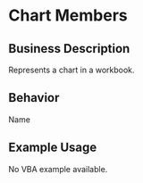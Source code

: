 # Chart Members

## Business Description
Represents a chart in a workbook.

## Behavior
Name

## Example Usage
No VBA example available.